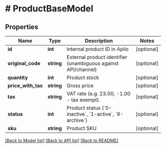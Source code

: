 # # ProductBaseModel

## Properties

Name | Type | Description | Notes
------------ | ------------- | ------------- | -------------
**id** | **int** | Internal product ID in Apilo | [optional]
**original_code** | **string** | External product identifier (unambiguous against API/channel) | [optional]
**quantity** | **int** | Product stock | [optional]
**price_with_tax** | **string** | Gross price | [optional]
**tax** | **string** | VAT rate (e.g. 23.00, -1.00 - tax exempt). | [optional]
**status** | **int** | Product status (&#x60;0-inactive&#x60;, &#x60;1-active&#x60;, &#x60;8-archive&#x60;) | [optional]
**sku** | **string** | Product SKU | [optional]

[[Back to Model list]](../../README.md#models) [[Back to API list]](../../README.md#endpoints) [[Back to README]](../../README.md)

